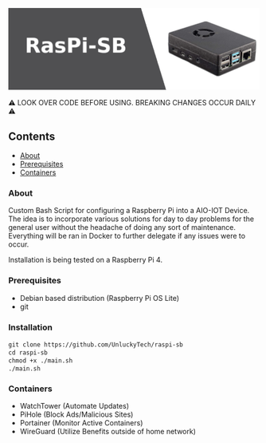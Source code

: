 ![Banner](https://github.com/UnluckyTech/raspi-sb/blob/main/image/banner.png)

:warning: LOOK OVER CODE BEFORE USING. BREAKING CHANGES OCCUR DAILY :warning:

## Contents
- [About](#about)
- [Prerequisites](#prerequisites)
- [Containers](#containers)


### About
Custom Bash Script for configuring a Raspberry Pi into a AIO-IOT Device. 
The idea is to incorporate various solutions for day to day problems for the general user without the headache of doing any sort of maintenance.
Everything will be ran in Docker to further delegate if any issues were to occur.

Installation is being tested on a Raspberry Pi 4.

### Prerequisites
- Debian based distribution (Raspberry Pi OS Lite)
- git

### Installation
```
git clone https://github.com/UnluckyTech/raspi-sb
cd raspi-sb
chmod +x ./main.sh
./main.sh
```

### Containers
- WatchTower (Automate Updates)
- PiHole (Block Ads/Malicious Sites)
- Portainer (Monitor Active Containers)
- WireGuard (Utilize Benefits outside of home network)

